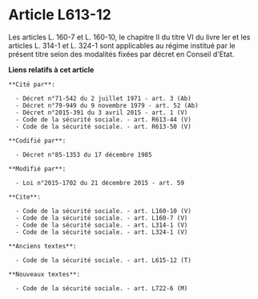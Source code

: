 # Article L613-12

Les articles L. 160-7 et L. 160-10, le chapitre II du titre VI du livre Ier et les articles L. 314-1 et L. 324-1 sont
applicables au régime institué par le présent titre selon des modalités fixées par décret en Conseil d'Etat.

**Liens relatifs à cet article**

	**Cité par**:

	  - Décret n°71-542 du 2 juillet 1971 - art. 3 (Ab)
	  - Décret n°79-949 du 9 novembre 1979 - art. 52 (Ab)
	  - Décret n°2015-391 du 3 avril 2015 - art. 1 (V)
	  - Code de la sécurité sociale. - art. R613-44 (V)
	  - Code de la sécurité sociale. - art. R613-50 (V)

	**Codifié par**:

	  - Décret n°85-1353 du 17 décembre 1985

	**Modifié par**:

	  - Loi n°2015-1702 du 21 décembre 2015 - art. 59

	**Cite**:

	  - Code de la sécurité sociale. - art. L160-10 (V)
	  - Code de la sécurité sociale. - art. L160-7 (V)
	  - Code de la sécurité sociale. - art. L314-1 (V)
	  - Code de la sécurité sociale. - art. L324-1 (V)

	**Anciens textes**:

	  - Code de la sécurité sociale. - art. L615-12 (T)

	**Nouveaux textes**:

	  - Code de la sécurité sociale. - art. L722-6 (M)
